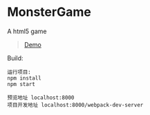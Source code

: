 # MonsterGame
A html5 game

>[Demo](https://perlou.github.io/MonsterGame) 

Build:

```
运行项目:
npm install
npm start

预览地址 localhost:8000
项目开发地址 localhost:8000/webpack-dev-server
```